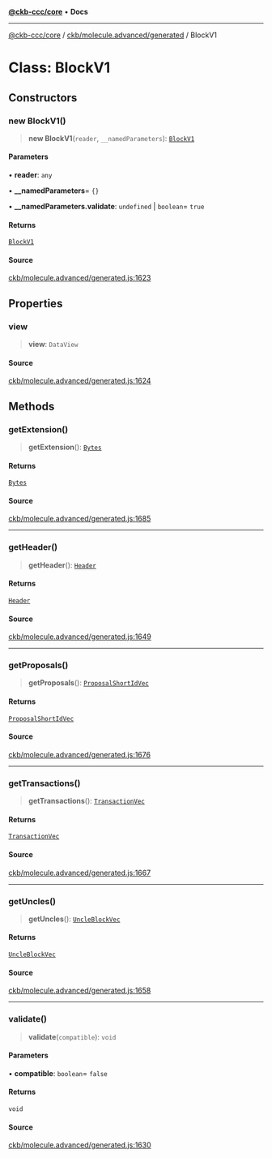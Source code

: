 [**@ckb-ccc/core**](README.md) • **Docs**

***

[@ckb-ccc/core](README.md) / [ckb/molecule.advanced/generated](ckb.molecule.advanced.generated.md) / BlockV1

# Class: BlockV1

## Constructors

### new BlockV1()

> **new BlockV1**(`reader`, `__namedParameters`): [`BlockV1`](ckb.molecule.advanced.generated.Class.BlockV1.md)

#### Parameters

• **reader**: `any`

• **\_\_namedParameters**= `{}`

• **\_\_namedParameters.validate**: `undefined` \| `boolean`= `true`

#### Returns

[`BlockV1`](ckb.molecule.advanced.generated.Class.BlockV1.md)

#### Source

[ckb/molecule.advanced/generated.js:1623](https://github.com/SpectreMercury/ccc/blob/1b34760fdeb60ebebc0a7e641c12ef11dff1e7d0/packages/core/src/ckb/molecule.advanced/generated.js#L1623)

## Properties

### view

> **view**: `DataView`

#### Source

[ckb/molecule.advanced/generated.js:1624](https://github.com/SpectreMercury/ccc/blob/1b34760fdeb60ebebc0a7e641c12ef11dff1e7d0/packages/core/src/ckb/molecule.advanced/generated.js#L1624)

## Methods

### getExtension()

> **getExtension**(): [`Bytes`](ckb.molecule.advanced.generated.Class.Bytes.md)

#### Returns

[`Bytes`](ckb.molecule.advanced.generated.Class.Bytes.md)

#### Source

[ckb/molecule.advanced/generated.js:1685](https://github.com/SpectreMercury/ccc/blob/1b34760fdeb60ebebc0a7e641c12ef11dff1e7d0/packages/core/src/ckb/molecule.advanced/generated.js#L1685)

***

### getHeader()

> **getHeader**(): [`Header`](ckb.molecule.advanced.generated.Class.Header.md)

#### Returns

[`Header`](ckb.molecule.advanced.generated.Class.Header.md)

#### Source

[ckb/molecule.advanced/generated.js:1649](https://github.com/SpectreMercury/ccc/blob/1b34760fdeb60ebebc0a7e641c12ef11dff1e7d0/packages/core/src/ckb/molecule.advanced/generated.js#L1649)

***

### getProposals()

> **getProposals**(): [`ProposalShortIdVec`](ckb.molecule.advanced.generated.Class.ProposalShortIdVec.md)

#### Returns

[`ProposalShortIdVec`](ckb.molecule.advanced.generated.Class.ProposalShortIdVec.md)

#### Source

[ckb/molecule.advanced/generated.js:1676](https://github.com/SpectreMercury/ccc/blob/1b34760fdeb60ebebc0a7e641c12ef11dff1e7d0/packages/core/src/ckb/molecule.advanced/generated.js#L1676)

***

### getTransactions()

> **getTransactions**(): [`TransactionVec`](ckb.molecule.advanced.generated.Class.TransactionVec.md)

#### Returns

[`TransactionVec`](ckb.molecule.advanced.generated.Class.TransactionVec.md)

#### Source

[ckb/molecule.advanced/generated.js:1667](https://github.com/SpectreMercury/ccc/blob/1b34760fdeb60ebebc0a7e641c12ef11dff1e7d0/packages/core/src/ckb/molecule.advanced/generated.js#L1667)

***

### getUncles()

> **getUncles**(): [`UncleBlockVec`](ckb.molecule.advanced.generated.Class.UncleBlockVec.md)

#### Returns

[`UncleBlockVec`](ckb.molecule.advanced.generated.Class.UncleBlockVec.md)

#### Source

[ckb/molecule.advanced/generated.js:1658](https://github.com/SpectreMercury/ccc/blob/1b34760fdeb60ebebc0a7e641c12ef11dff1e7d0/packages/core/src/ckb/molecule.advanced/generated.js#L1658)

***

### validate()

> **validate**(`compatible`): `void`

#### Parameters

• **compatible**: `boolean`= `false`

#### Returns

`void`

#### Source

[ckb/molecule.advanced/generated.js:1630](https://github.com/SpectreMercury/ccc/blob/1b34760fdeb60ebebc0a7e641c12ef11dff1e7d0/packages/core/src/ckb/molecule.advanced/generated.js#L1630)
